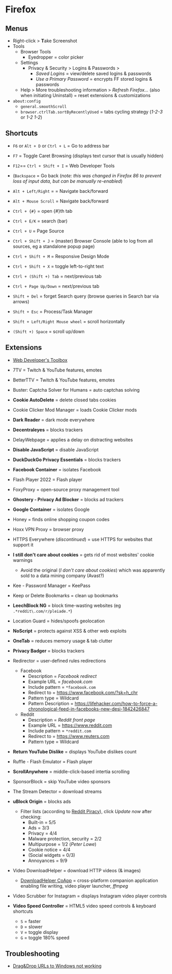 # Firefox

## Menus

* Right-click > **T**ake Screenshot
* Tools
  * Browser Tools
    * Eyedropper = color picker
  * Settings
    * Privacy & Security > Logins & Passwords >
      * _Saved Logins_ = view/delete saved logins & passwords
      * _Use a Primary Password_ = encrypts FF stored logins & passwords
  * Help > More troubleshooting information > _Refresh Firefox…_ (also when initiating Uninstall) = reset extensions & customizations
* `about:config`
  * `general.smoothScroll`
  * `browser.ctrlTab.sortByRecentlyUsed` = tabs cycling strategy (_1-2-3_ or _1-2 1-2_)

## Shortcuts

* `F6` or `Alt + D` or `Ctrl + L` = Go to address bar
* `F7` = Toggle Caret Browsing (displays text cursor that is usually hidden)
* `F12`== `Ctrl + Shift + I`  = Web Developer Tools

* (`Backspace` = Go back (_note: this was changed in Firefox 86 to prevent loss of input data, but can be manually re-enabled_)
* `Alt + Left/Right` =  = Navigate back/forward
* `Alt + Mouse Scroll` = Navigate back/forward

* `Ctrl + {#}` = open {#}th tab
* `Ctrl + E/K` = search (bar)
* `Ctrl + U` = Page Source
* `Ctrl + Shift + J` = (master) Browser Console (able to log from all sources, eg a standalone popup page)
* `Ctrl + Shift + M` = Responsive Design Mode
* `Ctrl + Shift + X` = toggle left-to-right text
* `Ctrl + (Shift +) Tab` = next/previous tab
* `Ctrl + Page Up/Down` = next/previous tab

* `Shift + Del` = forget Search query (browse queries in Search bar via arrows)
* `Shift + Esc` = Process/Task Manager
* `Shift + Left/Right Mouse wheel` = scroll horizontally
* `(Shift +) Space` = scroll up/down

## Extensions

* [Web Developer's Toolbox](https://addons.mozilla.org/en-US/firefox/collections/4757633/webdeveloper)

* 7TV = Twitch & YouTube features, emotes
* BetterTTV = Twitch & YouTube features, emotes
* Buster: Captcha Solver for Humans = auto captchas solving
* **Cookie AutoDelete** = delete closed tabs cookies
* Cookie Clicker Mod Manager = loads Cookie Clicker mods
* **Dark Reader** = dark mode everywhere
* **Decentraleyes** = blocks trackers
* DelayWebpage = applies a delay on distracting websites
* **Disable JavaScript** = disable JavaScript
* **DuckDuckGo Privacy Essentials** = blocks trackers
* **Facebook Container** = isolates Facebook
* Flash Player 2022 = Flash player
* FoxyProxy = open-source proxy management tool
* **Ghostery - Privacy Ad Blocker** = blocks ad trackers
* **Google Container** = isolates Google
* Honey = finds online shopping coupon codes
* Hoxx VPN Proxy = browser proxy
* HTTPS Everywhere (_discontinued_) = use HTTPS for websites that support it
* **I still don't care about cookies** = gets rid of most websites' cookie warnings
  * Avoid the original (_I don't care about cookies_) which was apparently sold to a data mining company (Avast?)
* Kee - Password Manager = KeePass
* Keep or Delete Bookmarks = clean up bookmarks
* **LeechBlock NG** = block time-wasting websites (eg `.*reddit\.com/r/pleiade.*`)
* Location Guard = hides/spoofs geolocation
* **NoScript** = protects against XSS & other web exploits
* **OneTab** = reduces memory usage & tab clutter
* **Privacy Badger** = blocks trackers
* Redirector = user-defined rules redirections
  * Facebook
    * Description = _Facebook redirect_
    * Example URL = _facebook.com_
    * Include pattern = `*facebook.com`
    * Redirect to = <https://www.facebook.com/?sk=h_chr>
    * Pattern type = Wildcard
    * Pattern Description = <https://lifehacker.com/how-to-force-a-chronological-feed-in-facebooks-new-desi-1842426847>
  * Reddit
    * Description = _Reddit front page_
    * Example URL = <https://www.reddit.com>
    * Include pattern = `*reddit.com`
    * Redirect to = <https://www.reuters.com>
    * Pattern type = Wildcard
* **Return YouTube Dislike** = displays YouTube dislikes count
* Ruffle - Flash Emulator = Flash player
* **ScrollAnywhere** = middle-click-based intertia scrolling
* SponsorBlock = skip YouTube video sponsors
* The Stream Detector = download streams
* **uBlock Origin** = blocks ads
  * Filter lists (according to [Reddit Piracy](https://old.reddit.com/r/GenP/wiki/index)), click _Update now_ after checking:
    * Built-in = 5/5
    * Ads = 3/3
    * Privacy = 4/4
    * Malware protection, security = 2/2
    * Multipurpose = 1/2 (_Peter Lowe_)
    * Cookie notice = 4/4
    * (Social widgets = 0/3)
    * Annoyances = 9/9
* Video DownloadHelper = download HTTP videos (& images)
  * [DownloadHelper CoApp](https://github.com/aclap-dev/vdhcoapp) = cross-platform companion application enabling file writing, video player launcher, _ffmpeg_
* Video Scrubber for Instagram = displays Instagram video player controls
* **Video Speed Controller** = HTML5 video speed controls & keyboard shortcuts
  * `S` = faster
  * `D` = slower
  * `V` = toggle display
  * `G` = toggle 180% speed

## Troubleshooting

* [Drag&Drop URLs to Windows not working](https://support.mozilla.org/en-US/kb/windows-administrator-launcher-process-error-fix)
